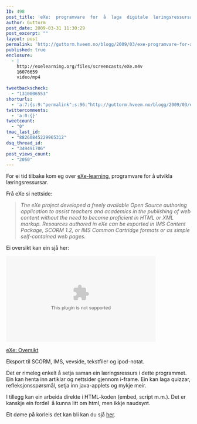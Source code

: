 ```yaml
---
ID: 498
post_title: 'eXe:  programvare  for  å  laga  digitale  læringsressursar'
author: Guttorm
post_date: 2009-03-31 11:30:29
post_excerpt: ""
layout: post
permalink: 'http://guttorm.hveem.no/blogg/2009/03/exe-programvare-for-a-laga-digitale-l%c3%a6ringsressursar/'
published: true
enclosure:
  - |
    http://exelearning.org/files/screencasts/eXe.m4v
    16076659
    video/mp4
    
tweetbackscheck:
  - "1310006553"
shorturls:
  - 'a:7:{s:9:"permalink";s:96:"http://guttorm.hveem.no/blogg/2009/03/exe-programvare-for-a-laga-digitale-l%c3%a6ringsressursar/";s:7:"tinyurl";s:25:"http://tinyurl.com/ouoxq4";s:4:"isgd";s:17:"http://is.gd/NsP3";s:5:"bitly";s:19:"http://bit.ly/8w5z1";s:5:"snipr";s:22:"http://snipr.com/jdi73";s:5:"snurl";s:22:"http://snurl.com/jdi73";s:7:"snipurl";s:24:"http://snipurl.com/jdi73";}'
twittercomments:
  - 'a:0:{}'
tweetcount:
  - "0"
tmac_last_id:
  - "88260845229965312"
dsq_thread_id:
  - "349491706"
post_views_count:
  - "2050"
---
```

For ei tid tilbake kom eg over <a href="http://exelearning.org/">eXe-learning</a>, programvare for å utvikla læringsressursar.

Frå eXe si nettside:
<blockquote><em>The eXe project developed a freely available Open Source authoring application to assist teachers and academics in the publishing of web content without the need to become proficient in HTML or XML markup. Resources authored in eXe can be exported in IMS Content Package, SCORM 1.2, or IMS Common Cartridge formats or as simple self-contained web pages.</em></blockquote>
Ei oversikt kan ein sjå her:

<object classid="clsid:02bf25d5-8c17-4b23-bc80-d3488abddc6b" width="408" height="233" codebase="http://www.apple.com/qtactivex/qtplugin.cab#version=6,0,2,0"><param name="src" value="http://exelearning.org/files/screencasts/eXe.m4v" /><embed type="video/quicktime" width="408" height="233" src="http://exelearning.org/files/screencasts/eXe.m4v"></embed></object>

<a href="http://exelearning.org/files/screencasts/eXe.m4v">eXe: Oversikt</a>

Eksport til SCORM, IMS, vevside, tekstfiler og ipod-notat.

Det er rimeleg enkelt å setja saman ein læringsressurs i dette programmet. Ein kan henta inn artiklar og nettsider gjennom i-frame. Ein kan laga quizzar, refleksjonsspørsmål, setja inn java-applets og mykje meir.

I tillegg kan ein arbeida direkte i HTML-koden (embed, script m.m.). Det er kanskje ein fordel  å kunna litt om html, men ikkje naudsynt.

Eit døme på korleis det kan bli kan du sjå <a href="http://guttorm.hveem.no/skole/band/">her</a>.